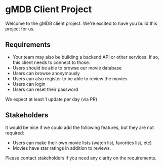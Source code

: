 # gMDB Client Project

Welcome to the gMDB client project. We're excited to have you build this project for us.

## Requirements

- Your team may also be building a backend API or other services. If so, this client needs to connect to those.
- Users should be able to browse our movie database
- Users can browse anonymously
- Users can also register to be able to review the movies
- Users can login
- Users can reset their password

We expect at least 1 update per day (via PR)

## Stakeholders

It would be nice if we could add the following features, but they are not required:

- Users can make their own movie lists (watch list, favorites list, etc)
- Movies have star ratings in addition to reviews.

Please contact stakeholders if you need any clarity on the requirements.
